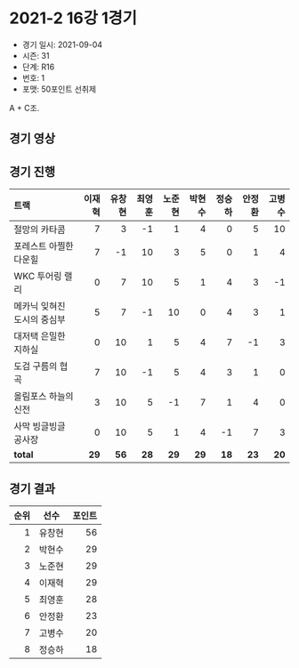 # 2021-2 16강 1경기

- 경기 일시: 2021-09-04
- 시즌: 31
- 단계: R16
- 번호: 1
- 포맷: 50포인트 선취제



A + C조.

## 경기 영상
## 경기 진행

| 트랙 | 이재혁 | 유창현 | 최영훈 | 노준현 | 박현수 | 정승하 | 안정환 | 고병수 |
|:---|---:|---:|---:|---:|---:|---:|---:|---:|
| 절망의 카타콤 | 7 | 3 | -1 | 1 | 4 | 0 | 5 | 10 |
| 포레스트 아찔한 다운힐 | 7 | -1 | 10 | 3 | 5 | 0 | 1 | 4 |
| WKC 투어링 랠리 | 0 | 7 | 10 | 5 | 1 | 4 | 3 | -1 |
| 메카닉 잊혀진 도시의 중심부 | 5 | 7 | -1 | 10 | 0 | 4 | 3 | 1 |
| 대저택 은밀한 지하실 | 0 | 10 | 1 | 5 | 4 | 7 | -1 | 3 |
| 도검 구름의 협곡 | 7 | 10 | -1 | 5 | 4 | 3 | 1 | 0 |
| 올림포스 하늘의 신전 | 3 | 10 | 5 | -1 | 7 | 1 | 4 | 0 |
| 사막 빙글빙글 공사장 | 0 | 10 | 5 | 1 | 4 | -1 | 7 | 3 |
| __total__ | __29__ | __56__ | __28__ | __29__ | __29__ | __18__ | __23__ | __20__ |




## 경기 결과

| 순위 | 선수 | 포인트 |
|---:|:---:|---:|
| 1 | 유창현 | 56 |
| 2 | 박현수 | 29 |
| 3 | 노준현 | 29 |
| 4 | 이재혁 | 29 |
| 5 | 최영훈 | 28 |
| 6 | 안정환 | 23 |
| 7 | 고병수 | 20 |
| 8 | 정승하 | 18 |

